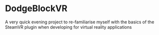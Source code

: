 # DodgeBlockVR
A very quick evening project to re-familiarise myself with the basics of the SteamVR plugin when developing for virtual reality applications
